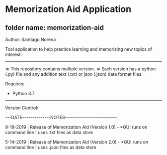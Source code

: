# Memorization Aid Application

## folder name: memorization-aid

Author: Santiago Norena

Tool application to help practice learning and memorizing new topics of interest.

---------------------------------------------------------------------------------------------------------------------------------
=> This repository contains multiple version.
=> Each version has a python (.py) file and any addition text (.txt) or json (.json) data format files.


Requires:
- Python 3.7

---------------------------------------------------------------------------------------------------------------------------------

Version Control:

---DATE--------------NOTES--------------------------

9-19-2019 | Release of Memorization Aid (Version 1.0) - *GUI runs on command line | uses .txt files as data store

5-14-2019 | Release of Memorization Aid (Version 2.0) - *GUI runs on command line | uses .json files as data store
